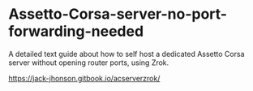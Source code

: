 # Assetto-Corsa-server-no-port-forwarding-needed
A detailed text guide about how to self host a dedicated Assetto Corsa server without opening router ports, using Zrok.

https://jack-jhonson.gitbook.io/acserverzrok/
